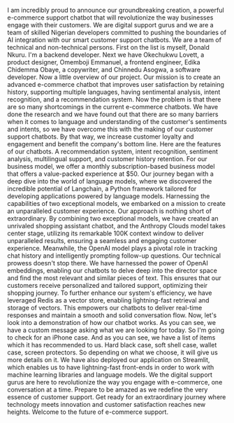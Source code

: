 I am incredibly proud to announce our groundbreaking creation, a powerful e-commerce support chatbot that will revolutionize the way businesses engage with their customers. We are digital support gurus and we are a team of skilled Nigerian developers committed to pushing the boundaries of AI integration with our smart customer support chatbots. We are a team of technical and non-technical persons. First on the list is myself, Donald Nkuru. I'm a backend developer. Next we have Okechukwu Lovett, a product designer, Omemboji Emmanuel, a frontend engineer, Edika Chidemma Obaye, a copywriter, and Chinnedu Asogwa, a software developer. Now a little overview of our project. Our mission is to create an advanced e-commerce chatbot that improves user satisfaction by retaining history, supporting multiple languages, having sentimental analysis, intent recognition, and a recommendation system. Now the problem is that there are so many shortcomings in the current e-commerce chatbots. We have done the research and we have found out that there are so many barriers when it comes to language and understanding of the customer's sentiments and intents, so we have overcome this with the making of our customer support chatbots. By that way, we increase customer loyalty and engagement and benefit the company's bottom line. Here are the features of our chatbots. A recommendation system, intent recognition, sentiment analysis, multilingual support, and customer history retention. For our business model, we offer a monthly subscription-based business model that offers a value-packed experience at $50. Our journey began with a deep dive into the world of language models, where we discovered the incredible potential of Langchain, a Python framework tailored for developing applications powered by language models. Harnessing the capabilities of two exceptional models, we embarked on a mission to create an unparalleled customer experience. Our approach is nothing short of extraordinary. By combining two exceptional models, we have created an unrivaled shopping assistant chatbot, and the Anthropy Clouds model takes center stage, utilizing its remarkable 100K context window to deliver unparalleled results, ensuring a seamless and engaging customer experience. Meanwhile, the OpenAI model plays a pivotal role in tracking chat history and intelligently prompting follow-up questions. Our technical prowess doesn't stop there. We have harnessed the power of OpenAI embeddings, enabling our chatbots to delve deep into the director space and find the most relevant and similar pieces of text. This ensures that our customers receive personalized and tailored support, optimizing their shopping journey. To further enhance our system's efficiency, we have leveraged Redis as a vector store, enabling lightning-fast retrieval and storage of vectors. This empowers our chatbots to deliver real-time responses and maintain a smooth and solid conversation flow. Now, let's look into a demonstration of how our chatbot works. As you can see, we have a custom message asking what we are looking for today. So I'm going to check for an iPhone case. And as you can see, we have a list of items which it has recommended to us. Hard black case, soft shell case, wallet case, screen protectors. So depending on what we choose, it will give us more details on it. We have also deployed our application on Streamlit, which enables us to have lightning-fast front-ends in order to work with machine learning libraries and language models. We the digital support gurus are here to revolutionize the way you engage with e-commerce, one conversation at a time. Prepare to be amazed as we redefine the very essence of customer support. Get ready for an extraordinary journey where technology meets innovation and customer satisfaction reaches new heights. Welcome to the future of e-commerce support.